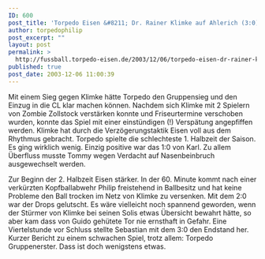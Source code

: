 ```yaml
---
ID: 600
post_title: 'Torpedo Eisen &#8211; Dr. Rainer Klimke auf Ahlerich (3:0)'
author: torpedophilip
post_excerpt: ""
layout: post
permalink: >
  http://fussball.torpedo-eisen.de/2003/12/06/torpedo-eisen-dr-rainer-klimke-auf-ahlerich-30/
published: true
post_date: 2003-12-06 11:00:39
---
```

Mit einem Sieg gegen Klimke hätte Torpedo den Gruppensieg und den Einzug in die CL klar machen können. Nachdem sich Klimke mit 2 Spielern von Zombie Zollstock verstärken konnte und Friseurtermine verschoben wurden, konnte das Spiel mit einer einstündigen (!) Verspätung angepfiffen werden. Klimke hat durch die Verzögerungstaktik Eisen voll aus dem Rhythmus gebracht. Torpedo spielte die schlechteste 1. Halbzeit der Saison. Es ging wirklich wenig. Einzig positive war das 1:0 von Karl. Zu allem Überfluss musste Tommy wegen Verdacht auf Nasenbeinbruch ausgewechselt werden.

Zur Beginn der 2. Halbzeit Eisen stärker. In der 60. Minute kommt nach einer verkürzten Kopfballabwehr Philip freistehend in Ballbesitz und hat keine Probleme den Ball trocken im Netz von Klimke zu versenken. Mit dem 2:0 war der Drops gelutscht. Es wäre vielleicht noch spannend geworden, wenn der Stürmer von Klimke bei seinen Solis etwas Übersicht bewahrt hätte, so aber kam dass von Guido gehütete Tor nie ernsthaft in Gefahr. Eine Viertelstunde vor Schluss stellte Sebastian mit dem 3:0 den Endstand her. Kurzer Bericht zu einem schwachen Spiel, trotz allem: Torpedo Gruppenerster. Dass ist doch wenigstens etwas.